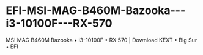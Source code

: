 # EFI-MSI-MAG-B460M-Bazooka---i3-10100F---RX-570
MSI MAG B460M Bazooka • i3-10100F • RX 570 | Download KEXT • Big Sur • EFI

